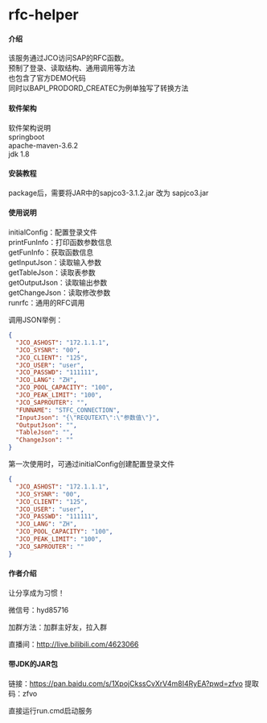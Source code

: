 # rfc-helper

#### 介绍
该服务通过JCO访问SAP的RFC函数。  
预制了登录、读取结构、通用调用等方法  
也包含了官方DEMO代码  
同时以BAPI_PRODORD_CREATEC为例单独写了转换方法  

#### 软件架构
软件架构说明  
springboot  
apache-maven-3.6.2  
jdk 1.8  


#### 安装教程
package后，需要将JAR中的sapjco3-3.1.2.jar 改为 sapjco3.jar


#### 使用说明
initialConfig：配置登录文件  
printFunInfo：打印函数参数信息  
getFunInfo：获取函数信息  
getInputJson：读取输入参数  
getTableJson：读取表参数  
getOutputJson：读取输出参数  
getChangeJson：读取修改参数  
runrfc：通用的RFC调用  

调用JSON举例：
```json
{
  "JCO_ASHOST": "172.1.1.1",
  "JCO_SYSNR": "00",
  "JCO_CLIENT": "125",
  "JCO_USER": "user",
  "JCO_PASSWD": "111111",
  "JCO_LANG": "ZH",
  "JCO_POOL_CAPACITY": "100",
  "JCO_PEAK_LIMIT": "100",
  "JCO_SAPROUTER": "",
  "FUNNAME": "STFC_CONNECTION",
  "InputJson": "{\"REQUTEXT\":\"参数值\"}",
  "OutputJson": "",
  "TableJson": "",
  "ChangeJson": ""
}
```


第一次使用时，可通过initialConfig创建配置登录文件

```json
{
  "JCO_ASHOST": "172.1.1.1",
  "JCO_SYSNR": "00",
  "JCO_CLIENT": "125",
  "JCO_USER": "user",
  "JCO_PASSWD": "111111",
  "JCO_LANG": "ZH",
  "JCO_POOL_CAPACITY": "100",
  "JCO_PEAK_LIMIT": "100",
  "JCO_SAPROUTER": ""
}
```


#### 作者介绍 

让分享成为习惯！

微信号：hyd85716

加群方法：加群主好友，拉入群

直播间：http://live.bilibili.com/4623066


#### 带JDK的JAR包

链接：https://pan.baidu.com/s/1XpojCkssCvXrV4m8I4RyEA?pwd=zfvo
提取码：zfvo

直接运行run.cmd启动服务